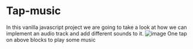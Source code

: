 # Tap-music
In this vanilla javascript project we are going to take a look at how we can implement an audio track and add different sounds to it.
![image](https://user-images.githubusercontent.com/80888850/118619153-f2904d80-b7e1-11eb-9a80-a53b88afea94.png)
One tap on above blocks to play some music

